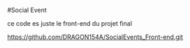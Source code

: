 #Social Event

ce code es juste le front-end du projet final

https://github.com/DRAGON154A/SocialEvents_Front-end.git